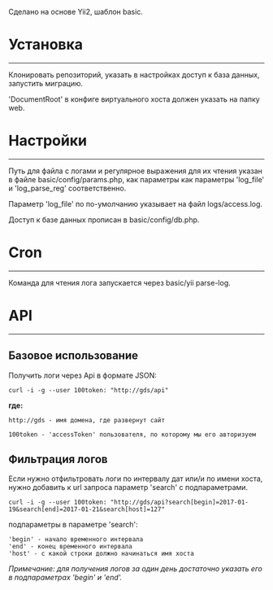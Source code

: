Сделано на основе Yii2, шаблон basic.

# Установка
---------------------------------
Клонировать репозиторий, указать в настройках доступ к база данных, запустить миграцию.

'DocumentRoot' в конфиге виртуального хоста должен указать на папку web.

# Настройки
---------------------------------
Путь для файла с логами и регулярное выражения для их чтения указан в файле basic/config/params.php, как параметры как параметры 'log_file' и 'log_parse_reg' соответственно.

Параметр 'log_file'  по по-умолчанию указывает на файл logs/access.log.

Доступ к базе данных прописан в basic/config/db.php.

# Cron 
---------------------------------
Команда для чтения лога запускается через basic/yii parse-log. 

# API 
---------------------------------

## Базовое использование
Получить логи через Api в формате JSON:
```
curl -i -g --user 100token: "http://gds/api"
```

**где:**

	http://gds - имя домена, где развернут сайт

	100token - 'accessToken' пользователя, по которому мы его авторизуем 

## Фильтрация логов

Если нужно отфильтровать логи по интервалу дат или/и по имени хоста, нужно добавить к url запроса параметр 'search' c подпараметрами.
```
curl -i -g --user 100token: "http://gds/api?search[begin]=2017-01-19&search[end]=2017-01-21&search[host]=127"
```

подпараметры в параметре 'search':

	'begin' - начало временного интервала
	'end' - конец временного интервала
	'host' - c какой строки должно начинаться имя хоста

*Примечание: для получения логов за один день достаточно указать его в подпараметрах 'begin' и 'end'.*
